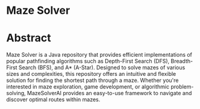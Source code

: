 # Maze Solver

# Abstract
Maze Solver is a Java repository that provides efficient implementations of popular pathfinding algorithms such as Depth-First Search (DFS), Breadth-First Search (BFS), and A* (A-Star). Designed to solve mazes of various sizes and complexities, this repository offers an intuitive and flexible solution for finding the shortest path through a maze. Whether you're interested in maze exploration, game development, or algorithmic problem-solving, MazeSolverAI provides an easy-to-use framework to navigate and discover optimal routes within mazes.
